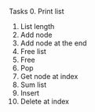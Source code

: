 Tasks
0. Print list
1. List length
2. Add node
3. Add node at the end
4. Free list
5. Free
6. Pop
7. Get node at index
8. Sum list
9. Insert
10. Delete at index
